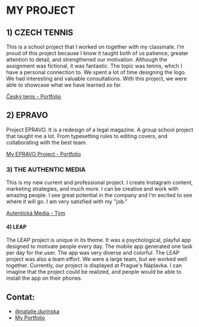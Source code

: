 # MY PROJECT

## 1) CZECH TENNIS
This is a school project that I worked on together with my classmate. I’m proud of this project because I know it taught both of us patience, greater attention to detail, and strengthened our motivation. Although the assignment was fictional, it was fantastic. The topic was tennis, which I have a personal connection to. We spent a lot of time designing the logo. We had interesting and valuable consultations. With this project, we were able to showcase what we have learned so far.

[Český tenis - Portfolio](https://nataliedurinska.myportfolio.com/cesky-tenis)




## 2) EPRAVO
Project EPRAVO. It is a redesign of a legal magazine. A group school project that taught me a lot. From typesetting rules to editing covers, and collaborating with the best team.

[My EPRAVO Project - Portfolio](https://nataliedurinska.myportfolio.com/epravo)




### 3) THE AUTHENTIC MEDIA
This is my new current and professional project. I create Instagram content, marketing strategies, and much more. I can be creative and work with amazing people. I see great potential in the company and I’m excited to see where it will go. I am very satisfied with my "job."

[Autentická Media - Tým](https://www.autentickamedia.cz/tym)




#### 4) LEAP
The LEAP project is unique in its theme. It was a psychological, playful app designed to motivate people every day. The mobile app generated one task per day for the user. The app was very diverse and colorful. The LEAP project was also a team effort. We were a large team, but we worked well together. Currently, our project is displayed at Prague's Náplavka. I can imagine that the project could be realized, and people would be able to install the app on their phones.





## Contat:
- [@natalie.durinska](https://www.instagram.com/20nd.59/)
- [My Portfolio](https://nataliedurinska.myportfolio.com/work)
